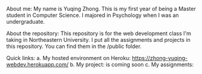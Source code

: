 About me: My name is Yuqing Zhong. This is my first year of being a Master
student in Computer Science. I majored in Psychology when I was an undergraduate.

About the repository: This repository is for the web development class I'm
taking in Northeastern University. I put all the assignments and projects in
this repository. You can find them in the /public folder.

Quick links:
    a. My hosted environment on Heroku: https://zhong-yuqing-webdev.herokuapp.com/
    b. My project: is coming soon
    c. My assignments: